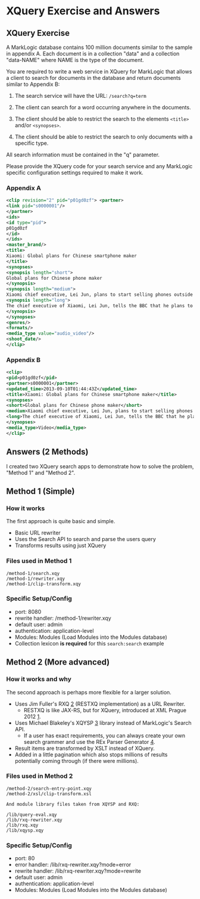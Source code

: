 # XQuery Exercise and Answers

## XQuery ExerciseA MarkLogic database contains 100 million documents similar to the sample in appendix A. Each document is in a collection "data" and a collection "data-NAME" where NAME is the type of the document.You are required to write a web service in XQuery for MarkLogic that allows a client to search for documents in the database and return documents similar to Appendix B:1. The search service will have the URL: `/search?q=term`2. The client can search for a word occurring anywhere in the documents.
3. The client should be able to restrict the search to the elements `<title>` and/or `<synopses>`.4. The client should be able to restrict the search to only documents with a specific type.
All search information must be contained in the "q" parameter.Please provide the XQuery code for your search service and any MarkLogic specific configuration settings required to make it work.
### Appendix A
```xml<clip revision="2" pid="p01gd0zf"> <partner><link pid="s0000001"/></partner><ids><id type="pid">p01gd0zf</id></ids><master_brand/><title>Xiaomi: Global plans for Chinese smartphone maker</title><synopses><synopsis length="short">Global plans for Chinese phone maker</synopsis><synopsis length="medium">Xiaomi chief executive, Lei Jun, plans to start selling phones outside China. </synopsis><synopsis length="long">The chief executive of Xiaomi, Lei Jun, tells the BBC that he plans to sell his company's smartphones outside China.</synopsis></synopses><genres/><formats/><media_type value="audio_video"/><shoot_date/></clip>
```

### Appendix B
```xml
<clip><pid>p01gd0zf</pid><partner>s0000001</partner><updated_time>2013-09-10T01:44:43Z</updated_time><title>Xiaomi: Global plans for Chinese smartphone maker</title><synopses><short>Global plans for Chinese phone maker</short><medium>Xiaomi chief executive, Lei Jun, plans to start selling phones outside China. </medium><long>The chief executive of Xiaomi, Lei Jun, tells the BBC that he plans to sell his company's smartphones outside China.</long></synopses><media_type>Video</media_type></clip>
```


## **Answers** (2 Methods)

I created two XQuery search apps to demonstrate how to solve the problem, "Method 1" and "Method 2".

## Method 1 (Simple)

### How it works

The first approach is quite basic and simple.

* Basic URL rewriter
* Uses the Search API to search and parse the users query
* Transforms results using just XQuery

### Files used in Method 1

```
/method-1/search.xqy
/method-1/rewriter.xqy
/method-1/clip-transform.xqy
```

### Specific Setup/Config
* port: 8080
* rewrite handler: /method-1/rewriter.xqy
* default user: admin
* authentication: application-level
* Modules: Modules (Load Modules into the Modules database)
* Collection lexicon **is required** for this `search:search` example


## Method 2 (More advanced)

### How it works and why

The second approach is perhaps more flexible for a larger solution.

* Uses Jim Fuller's RXQ [2] (RESTXQ implementation) as a URL Rewriter.
  * RESTXQ is like JAX-RS, but for XQuery, introduced at XML Prague 2012 [1].
* Uses Michael Blakeley's XQYSP [3] library instead of MarkLogic's Search API.
  * If a user has exact requirements, you can always create your own search grammer and use the REx Parser Generator [4].
* Result items are transformed by XSLT instead of XQuery.
* Added in a little pagination which also stops millions of results potentially coming through (if there were millions).
  
### Files used in Method 2

```
/method-2/search-entry-point.xqy
/method-2/xsl/clip-transform.xsl

And module library files taken from XQYSP and RXQ:

/lib/query-eval.xqy
/lib/rxq-rewriter.xqy
/lib/rxq.xqy
/lib/xqysp.xqy
```

### Specific Setup/Config

* port: 80
* error handler: /lib/rxq-rewriter.xqy?mode=error
* rewrite handler: /lib/rxq-rewriter.xqy?mode=rewrite
* default user: admin
* authentication: application-level
* Modules: Modules (Load Modules into the Modules database)


[1]: http://archive.xmlprague.cz/2012/sessions.html#RESTful-XQuery---Standardised-XQuery-3.0-Annotations-for-REST
[2]: https://github.com/xquery/rxq
[3]: https://github.com/mblakele/xqysp
[4]: http://www.bottlecaps.de/rex/